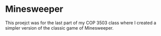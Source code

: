 # Minesweeper

This proejct was for the last part of my COP 3503 class where I created a simpler version of the classic game of Minesweeper.
